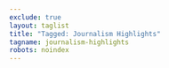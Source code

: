```yaml
---
exclude: true
layout: taglist
title: "Tagged: Journalism Highlights"
tagname: journalism-highlights
robots: noindex
---
```

